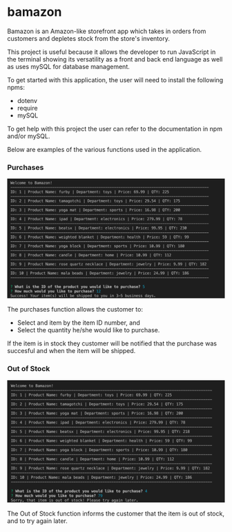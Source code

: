 # bamazon

Bamazon is an Amazon-like storefront app which takes in orders from customers and depletes 
stock from the store's inventory. 

This project is useful because it allows the developer to run JavaScript in the terminal
showing its versatility as a front and back end language as well as uses mySQL for 
database management. 

To get started with this application, the user will need to install the following npms:
- dotenv
- require
- mySQL

To get help with this project the user can refer to the documentation in npm and/or mySQL.

Below are examples of the various functions used in the application.

<h3>Purchases</h3>

![bamazon_Purchase](/images/bamazon_Purchase.png)

The purchases function allows the customer to:
- Select and item by the item ID number, and
- Select the quantity he/she would like to purchase.

If the item is in stock they customer will be notified that the purchase was succesful and
when the item will be shipped.

<h3>Out of Stock</h3>

![bamazon_OutOfStock](/images/bamazon_OutOfStock.png)

The Out of Stock function informs the customer that the item is out of stock, and to try 
again later.

